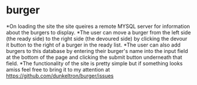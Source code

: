 # burger
*On loading the site the site queires a remote MYSQL server for information about the burgers to display. 
*The user can move a burger from the left side (the ready side) to the right side (the devoured side) by clicking the devour it button to the right of a burger in the ready list.
*The user can also add burgers to this database by entering their burger's name into the input field at the bottom of the page and clicking the submit button underneath that field.
*The functionality of the site is pretty simple but if something looks amiss feel free to bring it to my attention at https://github.com/dunkeltron/burger/issues